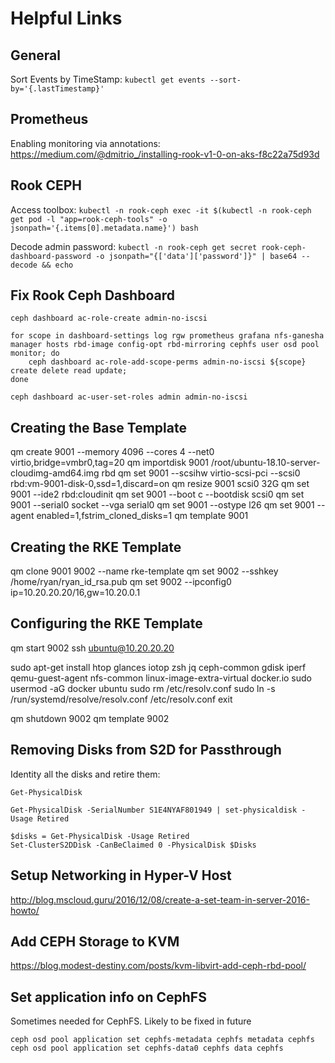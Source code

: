 # Helpful Links

## General

Sort Events by TimeStamp: `kubectl get events --sort-by='{.lastTimestamp}'`

## Prometheus

Enabling monitoring via annotations: https://medium.com/@dmitrio_/installing-rook-v1-0-on-aks-f8c22a75d93d

## Rook CEPH

Access toolbox: `kubectl -n rook-ceph exec -it $(kubectl -n rook-ceph get pod -l "app=rook-ceph-tools" -o jsonpath='{.items[0].metadata.name}') bash`

Decode admin password: `kubectl -n rook-ceph get secret rook-ceph-dashboard-password -o jsonpath="{['data']['password']}" | base64 --decode && echo`

## Fix Rook Ceph Dashboard

```
ceph dashboard ac-role-create admin-no-iscsi

for scope in dashboard-settings log rgw prometheus grafana nfs-ganesha manager hosts rbd-image config-opt rbd-mirroring cephfs user osd pool monitor; do
    ceph dashboard ac-role-add-scope-perms admin-no-iscsi ${scope} create delete read update;
done

ceph dashboard ac-user-set-roles admin admin-no-iscsi
```

## Creating the Base Template

qm create 9001 --memory 4096 --cores 4 --net0 virtio,bridge=vmbr0,tag=20
qm importdisk 9001 /root/ubuntu-18.10-server-cloudimg-amd64.img rbd
qm set 9001 --scsihw virtio-scsi-pci --scsi0 rbd:vm-9001-disk-0,ssd=1,discard=on
qm resize 9001 scsi0 32G
qm set 9001 --ide2 rbd:cloudinit
qm set 9001 --boot c --bootdisk scsi0
qm set 9001 --serial0 socket --vga serial0
qm set 9001 --ostype l26
qm set 9001 --agent enabled=1,fstrim_cloned_disks=1
qm template 9001

## Creating the RKE Template

qm clone 9001 9002 --name rke-template
qm set 9002 --sshkey /home/ryan/ryan_id_rsa.pub
qm set 9002 --ipconfig0 ip=10.20.20.20/16,gw=10.20.0.1

## Configuring the RKE Template

qm start 9002
ssh ubuntu@10.20.20.20

sudo apt-get install htop glances iotop zsh jq ceph-common gdisk iperf qemu-guest-agent nfs-common linux-image-extra-virtual docker.io
sudo usermod -aG docker ubuntu
sudo rm /etc/resolv.conf
sudo ln -s /run/systemd/resolve/resolv.conf /etc/resolv.conf
exit

qm shutdown 9002
qm template 9002

## Removing Disks from S2D for Passthrough

Identity all the disks and retire them:

```
Get-PhysicalDisk

Get-PhysicalDisk -SerialNumber S1E4NYAF801949 | set-physicaldisk -Usage Retired

$disks = Get-PhysicalDisk -Usage Retired
Set-ClusterS2DDisk -CanBeClaimed 0 -PhysicalDisk $Disks
```

## Setup Networking in Hyper-V Host

http://blog.mscloud.guru/2016/12/08/create-a-set-team-in-server-2016-howto/

## Add CEPH Storage to KVM

https://blog.modest-destiny.com/posts/kvm-libvirt-add-ceph-rbd-pool/

## Set application info on CephFS

Sometimes needed for CephFS. Likely to be fixed in future

```
ceph osd pool application set cephfs-metadata cephfs metadata cephfs
ceph osd pool application set cephfs-data0 cephfs data cephfs
```
